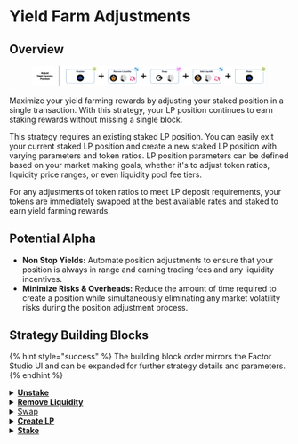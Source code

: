 # Yield Farm Adjustments

## Overview

<figure><img src="../../../.gitbook/assets/image (17) (1).png" alt=""><figcaption></figcaption></figure>

Maximize your yield farming rewards by adjusting your staked position in a single transaction. With this strategy, your LP position continues to earn staking rewards without missing a single block.&#x20;

This strategy requires an existing staked LP position. You can easily exit your current staked LP position and create a new staked LP position with varying parameters and token ratios. LP position parameters can be defined based on your market making goals, whether it's to adjust token ratios, liquidity price ranges, or even liquidity pool fee tiers.

For any adjustments of token ratios to meet LP deposit requirements, your tokens are immediately swapped at the best available rates and staked to earn yield farming rewards.

## Potential Alpha

* **Non Stop Yields:** Automate position adjustments to ensure that your position is always in range and earning trading fees and any liquidity incentives.
* **Minimize Risks & Overheads:** Reduce the amount of time required to create a position while simultaneously eliminating any market volatility risks during the position adjustment process.

## Strategy Building Blocks

{% hint style="success" %}
The building block order mirrors the Factor Studio UI and can be expanded for further strategy details and parameters.
{% endhint %}

<details>

<summary><a href="../../../factor-building-blocks/stake.md"><strong>Unstake</strong></a></summary>

* Unstake your existing LP position.

</details>

<details>

<summary><a href="../../../factor-building-blocks/lp-management/"><strong>Remove Liquidity</strong></a></summary>

* Remove all liquidity from the existing LP position.

</details>

<details>

<summary><a href="../../../factor-building-blocks/swap/">Swap</a></summary>

* Depending on the parameters of your new position, swap between pool tokens to get the ratio of tokens required.

</details>

<details>

<summary><a href="../../../factor-building-blocks/lp-management/"><strong>Create LP</strong></a></summary>

* Create a concentrated liquidity position for the token pair.
* Select the target pool.
* Adjust the price range to provide liquidity to.
* Add the required ratio of tokens.

</details>

<details>

<summary><a href="../../../governance/fctr-token/staking-and-governance.md"><strong>Stake</strong></a></summary>

* Stake your new LP position.

</details>
